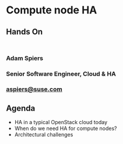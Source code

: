 <!-- .slide: data-state="cover" id="cover-page" data-menu-title="Compute node HA" -->
<div class="title">
    <h1>Compute node HA</h1>
    <h2 style="margin-bottom: 50px;">Hands On</h2>
</div>

<div class="presenter">
    <h3 class="name">Adam Spiers</h3>
    <h3 class="job-title">Senior Software Engineer, Cloud &amp; HA</h3>
    <h3 class="email"><a href="mailto:aspiers@suse.com">aspiers@suse.com</a></h3>
</div>


<!-- .slide: data-state="normal" id="agenda" -->
## Agenda

*   HA in a typical OpenStack cloud today
*   When do we need HA for compute nodes?
*   Architectural challenges
